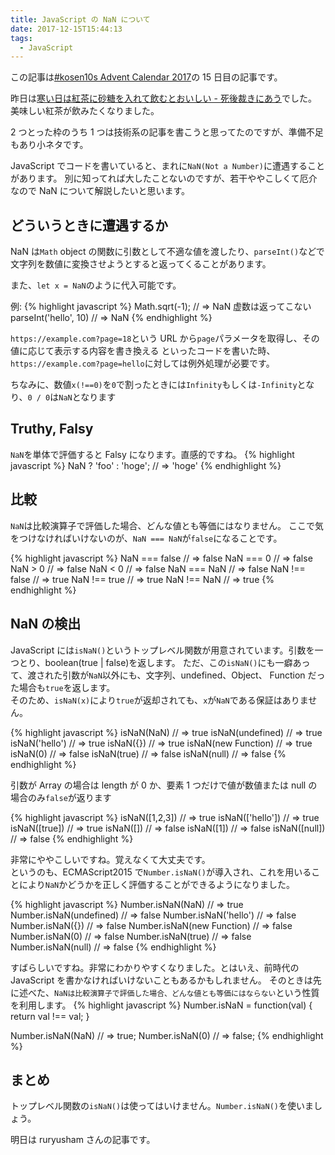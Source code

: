 ```yaml
---
title: JavaScript の NaN について
date: 2017-12-15T15:44:13
tags:
  - JavaScript
---
```


この記事は[#kosen10s Advent Calendar 2017](https://adventar.org/calendars/2199)の 15 日目の記事です。

昨日は[寒い日は紅茶に砂糖を入れて飲むとおいしい - 死後裁きにあう](http://cycloneo.hatenablog.com/entry/2017/12/14/215238)でした。
美味しい紅茶が飲みたくなりました。

2 つとった枠のうち 1 つは技術系の記事を書こうと思ってたのですが、準備不足もあり小ネタです。

JavaScript でコードを書いていると、まれに`NaN(Not a Number)`に遭遇することがあります。
別に知ってれば大したことないのですが、若干ややこしくて厄介なので NaN について解説したいと思います。

## どういうときに遭遇するか

NaN は`Math` object の関数に引数として不適な値を渡したり、`parseInt()`などで文字列を数値に変換させようとすると返ってくることがあります。

また、`let x = NaN`のように代入可能です。

例:
{% highlight javascript %}
Math.sqrt(-1); // => NaN 虚数は返ってこない
parseInt('hello', 10) // => NaN
{% endhighlight %}

`https://example.com?page=18`という URL から`page`パラメータを取得し、その値に応じて表示する内容を書き換える
といったコードを書いた時、`https://example.com?page=hello`に対しては例外処理が必要です。

ちなみに、数値`x(!==0)`を`0`で割ったときには`Infinity`もしくは`-Infinity`となり、`0 / 0`は`NaN`となります

## Truthy, Falsy

`NaN`を単体で評価すると Falsy になります。直感的ですね。
{% highlight javascript %}
NaN ? 'foo' : 'hoge'; // => 'hoge'
{% endhighlight %}

## 比較

`NaN`は比較演算子で評価した場合、どんな値とも等価にはなりません。
ここで気をつけなければいけないのが、`NaN === NaN`が`false`になることです。

{% highlight javascript %}
NaN === false // => false
NaN === 0 // => false
NaN > 0 // => false
NaN < 0 // => false
NaN === NaN // => false
NaN !== false // => true
NaN !== true // => true
NaN !== NaN // => true
{% endhighlight %}

## NaN の検出

JavaScript には`isNaN()`というトップレベル関数が用意されています。引数を一つとり、boolean(true | false)を返します。
ただ、この`isNaN()`にも一癖あって、渡された引数が`NaN`以外にも、文字列、undefined、Object、 Function だった場合も`true`を返します。<br>
そのため、`isNaN(x)`により`true`が返却されても、`x`が`NaN`である保証はありません。

{% highlight javascript %}
isNaN(NaN) // => true
isNaN(undefined) // => true
isNaN('hello') // => true
isNaN({}) // => true
isNaN(new Function) // => true
isNaN(0) // => false
isNaN(true) // => false
isNaN(null) // => false
{% endhighlight %}

引数が Array の場合は length が 0 か、要素 1 つだけで値が数値または null の場合のみ`false`が返ります

{% highlight javascript %}
isNaN([1,2,3]) // => true
isNaN(['hello']) // => true
isNaN([true]) // => true
isNaN([]) // => false
isNaN([1]) // => false
isNaN([null]) // => false
{% endhighlight %}

非常にややこしいですね。覚えなくて大丈夫です。<br>
というのも、ECMAScript2015 で`Number.isNaN()`が導入され、これを用いることにより`NaN`かどうかを正しく評価することができるようになりました。

{% highlight javascript %}
Number.isNaN(NaN) // => true
Number.isNaN(undefined) // => false
Number.isNaN('hello') // => false
Number.isNaN({}) // => false
Number.isNaN(new Function) // => false
Number.isNaN(0) // => false
Number.isNaN(true) // => false
Number.isNaN(null) // => false
{% endhighlight %}

すばらしいですね。非常にわかりやすくなりました。とはいえ、前時代の JavaScript を書かなければいけないこともあるかもしれません。
そのときは先に述べた、`NaNは比較演算子で評価した場合、どんな値とも等価にはならない`という性質を利用します。
{% highlight javascript %}
Number.isNaN = function(val) {
return val !== val;
}

Number.isNaN(NaN) // => true;
Number.isNaN(0) // => false;
{% endhighlight %}

## まとめ

トップレベル関数の`isNaN()`は使ってはいけません。`Number.isNaN()`を使いましょう。

明日は ruryusham さんの記事です。
